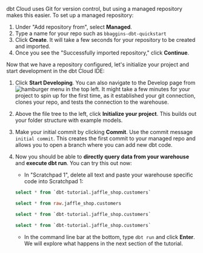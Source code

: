 dbt Cloud uses Git for version control, but using a managed repository makes this easier. To set up a managed repository:

1. Under "Add repository from", select **Managed**.
2. Type a name for your repo such as `bbaggins-dbt-quickstart`
3. Click **Create**. It will take a few seconds for your repository to be created and imported.
4. Once you see the "Successfully imported repository," click **Continue**.

Now that we have a repository configured, let's initialize your project and start development in the dbt Cloud IDE:

1. Click **Start Developing**.  You can also navigate to the Develop page from ![hamburger menu](/img/hamburger-icon.png) in the top left. It might take a few minutes for your project to spin up for the first time, as it established your git connection, clones your repo, and tests the connection to the warehouse.
2. Above the file tree to the left, click **Initialize your project**.  This builds out your folder structure with example models.
3. Make your initial commit by clicking **Commit**.  Use the commit message `initial commit`.  This creates the first commit to your managed repo and allows you to open a branch where you can add new dbt code. 
4. Now you should be able to **directly query data from your warehouse** and **execute dbt run**.  You can try this out now:
    - In "Scratchpad 1", delete all text and paste your warehouse specific code into Scratchpad 1:

    <WHCode>

    <div>

    ```sql
    select * from `dbt-tutorial.jaffle_shop.customers`
    ```

    </div>

    <div>

    ```sql
    select * from raw.jaffle_shop.customers
    ```

    </div>

    <div>

    ```sql
    select * from `dbt-tutorial.jaffle_shop.customers`
    ```

    </div>

    <div>

    ```sql
    select * from `dbt-tutorial.jaffle_shop.customers`
    ```

    </div>

    </WHCode>

    - In the command line bar at the bottom, type `dbt run` and click **Enter**.  We will explore what happens in the next section of the tutorial.
